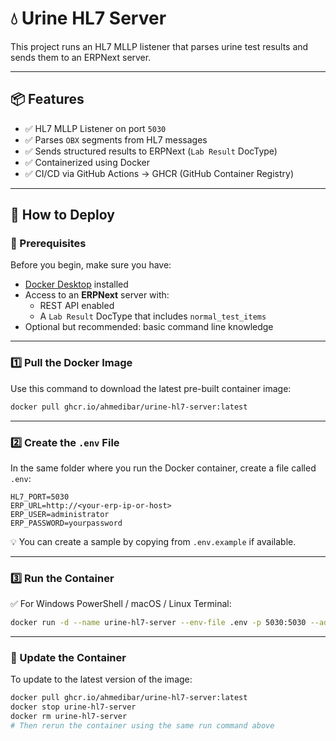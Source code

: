 # 💧 Urine HL7 Server

This project runs an HL7 MLLP listener that parses urine test results and sends them to an ERPNext server.

---

## 📦 Features

- ✅ HL7 MLLP Listener on port `5030`  
- ✅ Parses `OBX` segments from HL7 messages  
- ✅ Sends structured results to ERPNext (`Lab Result` DocType)  
- ✅ Containerized using Docker  
- ✅ CI/CD via GitHub Actions → GHCR (GitHub Container Registry)

---

## 🚀 How to Deploy

### 🛑 Prerequisites

Before you begin, make sure you have:

- [Docker Desktop](https://www.docker.com/products/docker-desktop) installed  
- Access to an **ERPNext** server with:
  - REST API enabled
  - A `Lab Result` DocType that includes `normal_test_items`
- Optional but recommended: basic command line knowledge

---

### 1️⃣ Pull the Docker Image

Use this command to download the latest pre-built container image:

```bash
docker pull ghcr.io/ahmedibar/urine-hl7-server:latest
```

---

### 2️⃣ Create the `.env` File

In the same folder where you run the Docker container, create a file called `.env`:

```env
HL7_PORT=5030
ERP_URL=http://<your-erp-ip-or-host>
ERP_USER=administrator
ERP_PASSWORD=yourpassword
```

💡 You can create a sample by copying from `.env.example` if available.

---

### 3️⃣ Run the Container

✅ For Windows PowerShell / macOS / Linux Terminal:

```bash
docker run -d --name urine-hl7-server --env-file .env -p 5030:5030 --add-host=host.docker.internal:host-gateway ghcr.io/ahmedibar/urine-hl7-server:latest
```

---

### 🔁 Update the Container

To update to the latest version of the image:

```bash
docker pull ghcr.io/ahmedibar/urine-hl7-server:latest
docker stop urine-hl7-server
docker rm urine-hl7-server
# Then rerun the container using the same run command above
